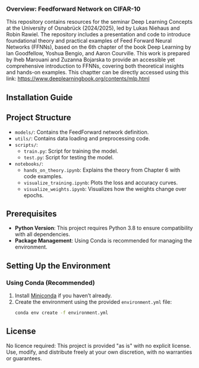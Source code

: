 ### Overview: Feedforward Network on CIFAR-10
 This repository contains resources for the seminar Deep Learning Concepts at the University of Osnabrück (2024/2025), led by Lukas Niehaus and Robin Rawiel. The repository includes a presentation and code to introduce foundational theory and practical examples of Feed Forward Neural Networks (FFNNs), based on the 6th chapter of the book Deep Learning by Ian Goodfellow, Yoshua Bengio, and Aaron Courville.  This work is prepared by Iheb Marouani and Zuzanna Bojarska to provide an accessible yet comprehensive introduction to FFNNs, covering both theoretical insights and hands-on examples.
 This chaptter can be directly accessed using this link: https://www.deeplearningbook.org/contents/mlp.html

## Installation Guide

## Project Structure
- `models/`: Contains the FeedForward network definition.
- `utils/`: Contains data loading and preprocessing code.
- `scripts/`: 
  - `train.py`: Script for training the model.
  - `test.py`: Script for testing the model.
- `notebooks/`: 
  - `hands_on_theory.ipynb`: Explains the theory from Chapter 6 with code examples.
  - `visualize_training.ipynb`: Plots the loss and accuracy curves.
  - `visualize_weights.ipynb`: Visualizes how the weights change over epochs.

## Prerequisites
- **Python Version**: This project requires Python 3.8 to ensure compatibility with all dependencies.
- **Package Management**: Using Conda is recommended for managing the environment.

## Setting Up the Environment

### Using Conda (Recommended)
1. Install [Miniconda](https://docs.conda.io/en/latest/miniconda.html) if you haven’t already.
2. Create the environment using the provided `environment.yml` file:
   ```bash
   conda env create -f environment.yml

## License
No licence required:
This project is provided "as is" with no explicit license. Use, modify, and distribute freely at your own discretion, with no warranties or guarantees.


